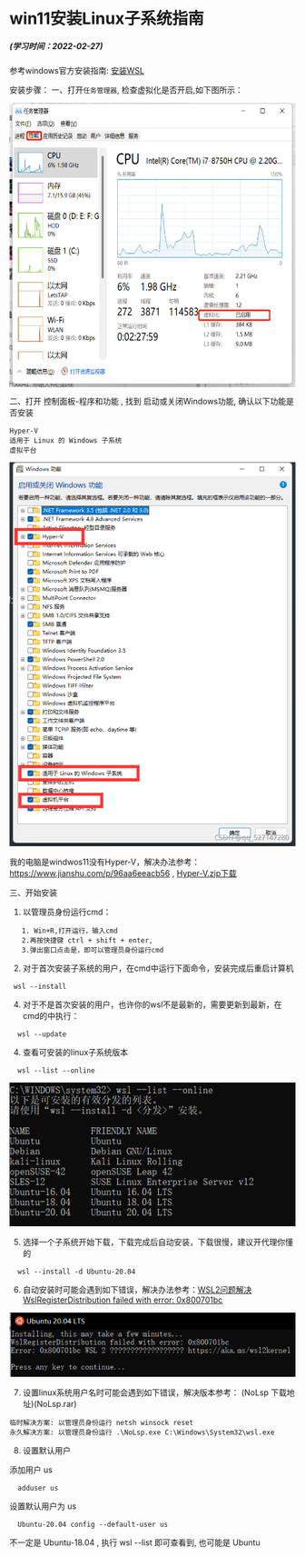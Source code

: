 # win11安装Linux子系统指南
##### (学习时间：2022-02-27)

参考windows官方安装指南: [安装WSL](https://docs.microsoft.com/zh-cn/windows/wsl/install "安装WSL")


安装步骤：
一、打开`任务管理器`, 检查虚拟化是否开启,如下图所示：

<img src="开启虚化.png" width = "600" height = "500" align=center />

二、打开 控制面板-程序和功能 , 找到 启动或关闭Windows功能, 确认以下功能是否安装
```
Hyper-V
适用于 Linux 的 Windows 子系统
虚拟平台
```

![](hyper-v.png)

我的电脑是windwos11没有Hyper-V，解决办法参考：https://www.jianshu.com/p/96aa6eeacb56 , [Hyper-V.zip下载](hyper-v.zip)

三、开始安装
1. 以管理员身份运行cmd：
```
   1. Win+R,打开运行，输入cmd
   2.再按快捷键 ctrl + shift + enter,
   3.弹出窗口点击是，即可以管理员身份运行cmd
```
 2. 对于首次安装子系统的用户，在cmd中运行下面命令，安装完成后重启计算机
 ```
  wsl --install
```
 4. 对于不是首次安装的用户，也许你的wsl不是最新的，需要更新到最新，在cmd的中执行：
```
  wsl --update
```
 4. 查看可安装的linux子系统版本
```
  wsl --list --online
```
 ![](查看linux子系统版本.png)

 5. 选择一个子系统开始下载，下载完成后自动安装，下载很慢，建议开代理你懂的
```
  wsl --install -d Ubuntu-20.04
```
 6. 自动安装时可能会遇到如下错误，解决办法参考：[WSL2问题解决WslRegisterDistribution failed with error: 0x800701bc](https://blog.csdn.net/qq_18625805/article/details/109732122)

![](错误1.png)

 7. 设置linux系统用户名时可能会遇到如下错误，解决版本参考：[](https://zhuanlan.zhihu.com/p/151392411) (NoLsp 下载地址)(NoLsp.rar)
 ```
临时解决方案: 以管理员身份运行 netsh winsock reset
永久解决方案: 以管理员身份运行 .\NoLsp.exe ‪C:\Windows\System32\wsl.exe
```
 8. 设置默认用户

添加用户 us
```
  adduser us
```
设置默认用户为 us
```
  Ubuntu-20.04 config --default-user us
```
不一定是 Ubuntu-18.04 , 执行 wsl --list 即可查看到, 也可能是 Ubuntu
